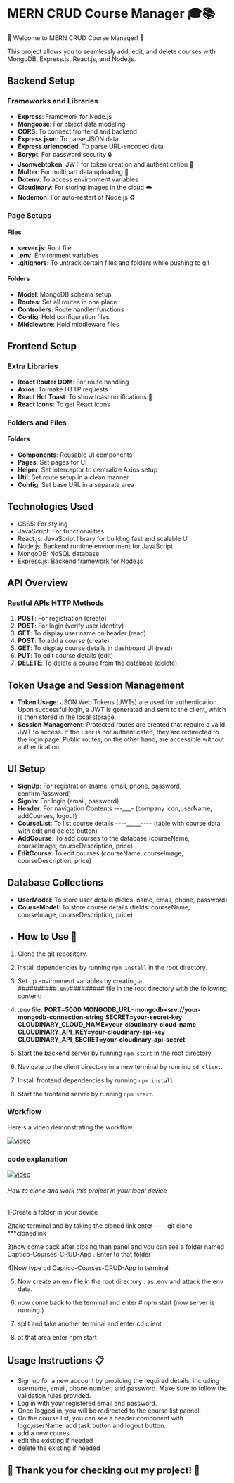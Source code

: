 # MERN CRUD Course Manager 🎓📚

🚀 Welcome to MERN CRUD Course Manager! 🚀

This project allows you to seamlessly add, edit, and delete courses with MongoDB, Express.js, React.js, and Node.js. 

## Backend Setup

### Frameworks and Libraries

- **Express**: Framework for Node.js
- **Mongoose**: For object data modeling
- **CORS**: To connect frontend and backend
- **Express.json**: To parse JSON data
- **Express.urlencoded**: To parse URL-encoded data
- **Bcrypt**: For password security 🔒
- **Jsonwebtoken**: JWT for token creation and authentication 🎫
- **Multer**: For multipart data uploading 📁
- **Dotenv**: To access environment variables
- **Cloudinary**: For storing images in the cloud ☁️
- **Nodemon**: For auto-restart of Node.js ♻️

### Page Setups

#### Files
- **server.js**: Root file
- **.env**: Environment variables
- **.gitignore**: To untrack certain files and folders while pushing to git

#### Folders
- **Model**: MongoDB schema setup
- **Routes**: Set all routes in one place
- **Controllers**: Route handler functions
- **Config**: Hold configuration files
- **Middleware**: Hold middleware files

## Frontend Setup

### Extra Libraries

- **React Router DOM**: For route handling
- **Axios**: To make HTTP requests
- **React Hot Toast**: To show toast notifications 🍞
- **React Icons**: To get React icons

### Folders and Files

#### Folders
- **Components**: Reusable UI components
- **Pages**: Set pages for UI
- **Helper**: Set interceptor to centralize Axios setup
- **Util**: Set route setup in a clean manner
- **Config**: Set base URL in a separate area

## Technologies Used

- CSS5: For styling
- JavaScript: For functionalities
- React.js: JavaScript library for building fast and scalable UI
- Node.js: Backend runtime environment for JavaScript
- MongoDB: NoSQL database
- Express.js: Backend framework for Node.js

## API Overview

### Restful APIs HTTP Methods

1. **POST**: For registration (create)
2. **POST**: For login (verify user identity)
3. **GET**: To display user name on header (read)
4. **POST**: To add a course (create)
5. **GET**: To display course details in dashboard UI (read)
6. **PUT**: To edit course details (edit)
7. **DELETE**: To delete a course from the database (delete)

## Token Usage and Session Management

- **Token Usage**: JSON Web Tokens (JWTs) are used for authentication. Upon successful login, a JWT is generated and sent to the client, which is then stored in the local storage.
- **Session Management**: Protected routes are created that require a valid JWT to access. If the user is not authenticated, they are redirected to the login page. Public routes, on the other hand, are accessible without authentication.

## UI Setup

- **SignUp**: For registration (name, email, phone, password, confirmPassword)
- **SignIn**: For login (email, password)
- **Header**: For navigation     Contents  -_-_-___- (company icon,userName, addCourses, logout)
- **CourseList**: To list course details    _--_--_____----  (table with course data with edit and delete button)
- **AddCourse**: To add courses to the database (courseName, courseImage, courseDescription, price)
- **EditCourse**: To edit courses (courseName, courseImage, courseDescription, price)

## Database Collections

- **UserModel**: To store user details (fields: name, email, phone, password)
- **CourseModel**: To store course details (fields: courseName, courseImage, courseDescription, price)
- ## How to Use 🚀

1. Clone the git repository.
2. Install dependencies by running `npm install` in the root directory.
3. Set up environment variables by creating a ##########`.env`######### file in the root directory with the following content:
4. .env   file:
**PORT=5000**
**MONGODB_URL=mongodb+srv://your-mongodb-connection-string**
**SECRET=your-secret-key**
**CLOUDINARY_CLOUD_NAME=your-cloudinary-cloud-name**
**CLOUDINARY_API_KEY=your-cloudinary-api-key**
**CLOUDINARY_API_SECRET=your-cloudinary-api-secret**


5. Start the backend server by running `npm start` in the root directory.
6. Navigate to the client directory in a new terminal by running `cd client`.
7. Install frontend dependencies by running `npm install`.
8. Start the frontend server by running `npm start`.



### Workflow

Here's a video demonstrating the workflow:

[![video](http://img.youtube.com/vi/tIAc2nEE0hc/0.jpg)](https://youtu.be/tIAc2nEE0hc?si=f5t77rd3u6hQkWR5)



### code explanation
[![video](https://img.youtube.com/vi/3pwnb3Isdnc/0.jpg)](https://youtu.be/3pwnb3Isdnc?si=aVUd5u8oGlyk77dA)

###### How to clone and work this project in your local device                              
1)Create a folder in your device

2)take terminal  and by taking the cloned link  enter     ---- git clone    ***clonedlink

3)now come back after closing than panel  and you can see  a folder named Captico-Courses-CRUD-App   .  Enter to that folder 

4)Now type                 cd Captico-Courses-CRUD-App      in terminal   

5)  Now  create an env file in the root directory  .  as    .env      and attack the env data.

6)  now come back to the terminal and enter  # npm start                (now server is running )

7)  split and take another terminal  and enter  cd client         

8) at that area enter    npm start


## Usage Instructions 📋

- Sign up for a new account by providing the required details, including username, email, phone number, and password. Make sure to follow the validation rules provided.
- Log in with your registered email and password.
- Once logged in, you will be redirected to the course list pannel.
- On the course list, you can see a header component with logo,userName, add task button and logout  button.
- add a new coures .
- edit the existing if needed
- delete the existing if needed
## 🌟 Thank you for checking out my project! 🌟

